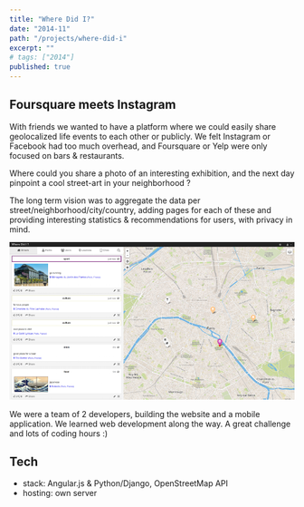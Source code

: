 ```yaml
---
title: "Where Did I?"
date: "2014-11"
path: "/projects/where-did-i"
excerpt: ""
# tags: ["2014"]
published: true
---
```


## Foursquare meets Instagram

With friends we wanted to have a platform where we could easily share geolocalized life events to each other or publicly. We felt Instagram or Facebook had too much overhead, and Foursquare or Yelp were only focused on bars & restaurants.

Where could you share a photo of an interesting exhibition, and the next day pinpoint a cool street-art in your neighborhood ?

The long term vision was to aggregate the data per street/neighborhood/city/country, adding pages for each of these and providing interesting statistics & recommendations for users, with privacy in mind.

![Screenshot](../../images/project-where-did-i-screenshot.png)

We were a team of 2 developers, building the website and a mobile application. We learned web development along the way. A great challenge and lots of coding hours :)

## Tech

- stack: Angular.js & Python/Django, OpenStreetMap API
- hosting: own server
